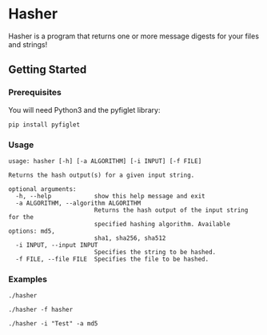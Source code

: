 # Hasher
Hasher is a program that returns one or more message digests for your files and strings!

## Getting Started
### Prerequisites
You will need Python3 and the pyfiglet library:
```
pip install pyfiglet
```
### Usage
```
usage: hasher [-h] [-a ALGORITHM] [-i INPUT] [-f FILE]

Returns the hash output(s) for a given input string.

optional arguments:
  -h, --help            show this help message and exit
  -a ALGORITHM, --algorithm ALGORITHM
                        Returns the hash output of the input string for the
                        specified hashing algorithm. Available options: md5,
                        sha1, sha256, sha512
  -i INPUT, --input INPUT
                        Specifies the string to be hashed.
  -f FILE, --file FILE  Specifies the file to be hashed.
  ```
  ### Examples
  ```
  ./hasher
  ```
  ```
  ./hasher -f hasher
  ```
  ```
  ./hasher -i "Test" -a md5
  ```
